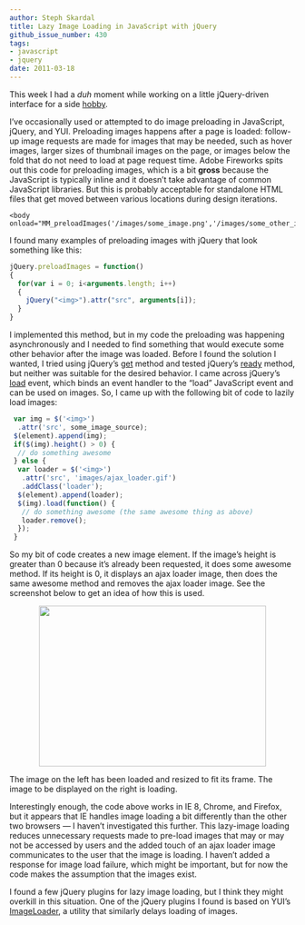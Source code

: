 ```yaml
---
author: Steph Skardal
title: Lazy Image Loading in JavaScript with jQuery
github_issue_number: 430
tags:
- javascript
- jquery
date: 2011-03-18
---
```




This week I had a *duh* moment while working on a little jQuery-driven interface for a side [hobby](http://stephskardal.com/).

I’ve occasionally used or attempted to do image preloading in JavaScript, jQuery, and YUI. Preloading images happens after a page is loaded: follow-up image requests are made for images that may be needed, such as hover images, larger sizes of thumbnail images on the page, or images below the fold that do not need to load at page request time. Adobe Fireworks spits out this code for preloading images, which is a bit **gross** because the JavaScript is typically inline and it doesn’t take advantage of common JavaScript libraries. But this is probably acceptable for standalone HTML files that get moved between various locations during design iterations.

```nohighlight
<body onload="MM_preloadImages('/images/some_image.png','/images/some_other_image.png')">
```

I found many examples of preloading images with jQuery that look something like this:

```javascript
jQuery.preloadImages = function()
{
  for(var i = 0; i<arguments.length; i++)
  {
    jQuery("<img>").attr("src", arguments[i]);
  }
}
```

I implemented this method, but in my code the preloading was happening asynchronously and I needed to find something that would execute some other behavior after the image was loaded. Before I found the solution I wanted, I tried using jQuery’s [get](https://api.jquery.com/jQuery.get/) method and tested jQuery’s [ready](https://api.jquery.com/ready/) method, but neither was suitable for the desired behavior. I came across jQuery’s [load](https://api.jquery.com/load-event/) event, which binds an event handler to the “load” JavaScript event and can be used on images. So, I came up with the following bit of code to lazily load images:

```javascript
 var img = $('<img>')
  .attr('src', some_image_source);
 $(element).append(img);
 if($(img).height() > 0) {
  // do something awesome
 } else {
  var loader = $('<img>')
   .attr('src', 'images/ajax_loader.gif')
   .addClass('loader');
  $(element).append(loader); 
  $(img).load(function() {
   // do something awesome (the same awesome thing as above)
   loader.remove();
  });
 }
```

So my bit of code creates a new image element. If the image’s height is greater than 0 because it’s already been requested, it does some awesome method. If its height is 0, it displays an ajax loader image, then does the same awesome method and removes the ajax loader image. See the screenshot below to get an idea of how this is used.

<a href="/blog/2011/03/lazy-image-loading-jquery-javascript/image-0-big.png" onblur="try {parent.deselectBloggerImageGracefully();} catch(e) {}"><img alt="" border="0" id="BLOGGER_PHOTO_ID_5585481609153615714" src="/blog/2011/03/lazy-image-loading-jquery-javascript/image-0.png" style="display:block; margin:0px auto 10px; text-align:center;cursor:pointer; cursor:hand;width: 400px; height: 283px;"/></a>

The image on the left has been loaded and resized to fit its frame. The image to be displayed on the right is loading.

Interestingly enough, the code above works in IE 8, Chrome, and Firefox, but it appears that IE handles image loading a bit differently than the other two browsers — I haven’t investigated this further. This lazy-image loading reduces unnecessary requests made to pre-load images that may or may not be accessed by users and the added touch of an ajax loader image communicates to the user that the image is loading. I haven’t added a response for image load failure, which might be important, but for now the code makes the assumption that the images exist.

I found a few jQuery plugins for lazy image loading, but I think they might overkill in this situation. One of the jQuery plugins I found is based on YUI’s [ImageLoader](https://yuilibrary.com/yui/docs/imageloader/), a utility that similarly delays loading of images.


